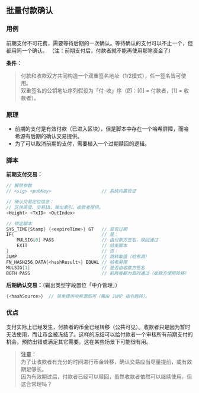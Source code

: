 ## 批量付款确认

### 用例

前期支付不可花费，需要等待后期的一次确认。等待确认的支付可以不止一个，但都用同一个确认。
（注：前期支付后，付款者就不能再使用那笔资金了）

**条件：**
> 付款和收款双方共同构造一个双重签名地址（1/2模式），任一签名皆可使用。<br>
> 双重签名的公钥地址序列假设为「付-收」序（即：[0] = 付款者，[1] = 收款者）。<br>


### 原理

- 前期的支付是有效付款（已进入区块），但是脚本中存在一个哈希屏障，而哈希源有后期的确认交易提供。
- 为了可以取消前期的支付，需要植入一个过期赎回的逻辑。


### 脚本

**前期支付交易：**

```go
// 解锁参数
// <sig> <pubKey>                   // 系统内置验证

// 确认交易定位信息：
// 区块高度、交易ID、输出索引。收款者提供。
<Height> <TxID> <OutIndex>

// 锁定脚本
SYS_TIME{Stamp} {<expireTime>} GT   // 是否过期
IF{                                 // 是：
    MULSIG[0] PASS                  // 由付款方签名，赎回通过
    EXIT                            // 结束脚本
}                                   // 否：
JUMP                                // 跳转取值（哈希源）
FN_HASH256 DATA{<hashResult>} EQUAL // 哈希屏障
MULSIG[1]                           // 是否由收款方签名
BOTH PASS                           // 前两者都为真时通过（收款方使用转移）
```


**后期确认交易：**（输出类型字段置位「中介管理」）

```go
{<hashSource>}  // 简单提供哈希源即可（需由 JUMP 指令跳转）。
```


### 优点

支付实际上已经发生，付款者的币金已经转移（公共可见）。收款者只是因为暂时无法使用，而让币金被冻结了。这样的冻结可以给付款者一个审核所有前期支付的机会，预防出错或满足其它需要。这在某些场景下可能很有用。

> **注意：**<br>
> 为了让收款者有充分的时间进行币金转移，确认交易应当尽量提前，或有效期足够长。<br>
> 因为有效期过后，付款者已经可以赎回，虽然收款者依然可以继续使用，但这合常理吗？<br>
